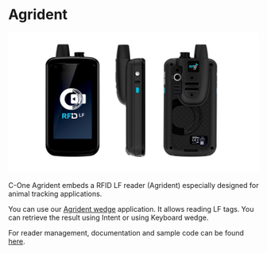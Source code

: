 Agrident
========

![](/img/devices/agrident.jpg)

C-One Agrident embeds a RFID LF reader (Agrident) especially designed for animal tracking applications.

You can use our [Agrident wedge](/docs/app/agrident_wedge) application. It allows reading LF tags. You can retrieve the result using Intent or using Keyboard wedge.

For reader management, documentation and sample code can be found [here](https://github.com/Coppernic/AgridentWedgeSample).
